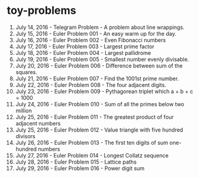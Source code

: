 # toy-problems

1. July 14, 2016 - Telegram Problem - A problem about line wrappings.
1. July 15, 2016 - Euler Problem 001 - An easy warm up for the day.
1. July 16, 2016 - Euler Problem 002 - Even Fibonacci numbers
1. July 17, 2016 - Euler Problem 003 - Largest prime factor
1. July 18, 2016 - Euler Problem 004 - Largest pallidrome
1. July 19, 2016 - Euler Problem 005 - Smallest number evenly divisable.
1. July 20, 2016 - Euler Problem 006 - Difference between sum of the squares.
1. July 21, 2016 - Euler Problem 007 - Find the 1001st prime number.
1. July 22, 2016 - Euler Problem 008 - The four adjacent digits.
1. July 23, 2016 - Euler Problem 009 - Pythagorean triplet which a + b + c = 1000
1. July 24, 2016 - Euler Problem 010 - Sum of all the primes below two million
1. July 25, 2016 - Euler Problem 011 - The greatest product of four adjacent numbers
1. July 25, 2016 - Euler Problem 012 - Value triangle with five hundred divisors
1. July 26, 2016 - Euler Problem 013 - The first ten digits of sum one-hundred numbers
1. July 27, 2016 - Euler Problem 014 - Longest Collatz sequence
1. July 28, 2016 - Euler Problem 015 - Lattice paths
1. July 29, 2016 - Euler Problem 016 - Power digit sum
